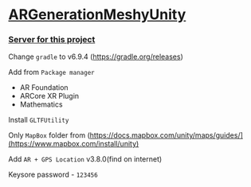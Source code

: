 # [ARGenerationMeshyUnity](https://github.com/Carapacik/ARGenerationMeshyUnity)

### [Server for this project](https://github.com/Carapacik/ARGenerationMeshyDotnet)

Change `gradle` to v6.9.4 (https://gradle.org/releases)

Add from `Package manager`
- AR Foundation 
- ARCore XR Plugin
- Mathematics

Install `GLTFUtility`

Only `MapBox` folder from (https://docs.mapbox.com/unity/maps/guides/](https://www.mapbox.com/install/unity)

Add `AR + GPS Location` v3.8.0(find on internet)

Keysore password - `123456`
